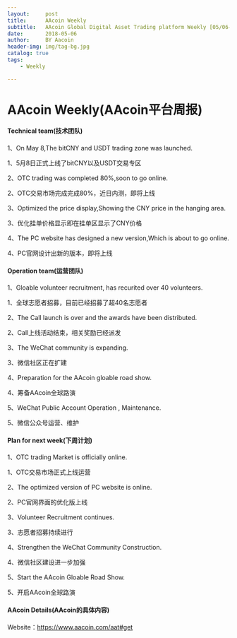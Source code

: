 ```yaml
---
layout:     post
title:      AAcoin Weekly
subtitle:   AAcoin Global Digital Asset Trading platform Weekly [05/06-05/12]
date:       2018-05-06
author:     BY Aacoin
header-img: img/tag-bg.jpg
catalog: true
tags:
    - Weekly

---
```

# AAcoin Weekly(AAcoin平台周报)


#### Technical team(技术团队)

1、On May 8,The bitCNY and USDT trading zone was launched.

1、5月8日正式上线了bitCNY以及USDT交易专区

2、OTC trading was completed 80%,soon to go online.

2、OTC交易市场完成完成80%，近日内测，即将上线

3、Optimized the price display,Showing the CNY price in the hanging area.

3、优化挂单价格显示即在挂单区显示了CNY价格

4、The PC website has designed a new version,Which is about to go online.

4、PC官网设计出新的版本，即将上线

#### Operation team(运营团队)

1、Gloable volunteer recruitment, has recurited over 40 volunteers.

1、全球志愿者招募，目前已经招募了超40名志愿者

2、The Call launch is over and the awards have been distributed.

2、Call上线活动结束，相关奖励已经派发

3、The WeChat community is expanding.

3、微信社区正在扩建

4、Preparation for the AAcoin gloable road show.

4、筹备AAcoin全球路演

5、WeChat Public Account Operation , Maintenance.

5、微信公众号运营、维护

#### Plan for next week(下周计划)

1、OTC trading Market is officially online.

1、OTC交易市场正式上线运营

2、The optimized version of PC website is online.

2、PC官网界面的优化版上线

3、Volunteer Recruitment continues.

3、志愿者招募持续进行

4、Strengthen the WeChat Community Construction.

4、微信社区建设进一步加强

5、Start the AAcoin Gloable Road Show.

5、开启AAcoin全球路演

#### AAcoin Details(AAcoin的具体内容)

Website：https://www.aacoin.com/aat#get

